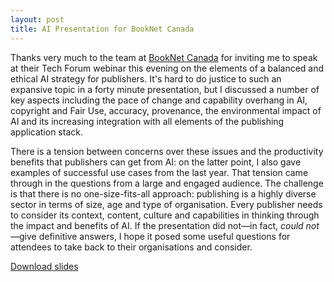 ```yaml
---
layout: post
title: AI Presentation for BookNet Canada
---
```

Thanks very much to the team at [BookNet Canada](https://www.booknetcanada.ca) for inviting me to speak at their Tech Forum webinar this evening on the elements of a balanced and ethical AI strategy for publishers. It's hard to do justice to such an expansive topic in a forty minute presentation, but I discussed a number of key aspects including the pace of change and capability overhang in AI, copyright and Fair Use, accuracy, provenance, the environmental impact of AI and its increasing integration with all elements of the publishing application stack. 

There is a tension between concerns over these issues and the productivity benefits that publishers can get from AI: on the latter point, I also gave examples of successful use cases from the last year. That tension came through in the questions from a large and engaged audience. The challenge is that there is no one-size-fits-all approach: publishing is a highly diverse sector in terms of size, age and type of organisation. Every publisher needs to consider its context, content, culture and capabilities in thinking through the impact and benefits of AI. If the presentation did not—in fact, *could not*—give definitive answers, I hope it posed some useful questions for attendees to take back to their organisations and consider. 

<a href="/downloads/BNC_10_September_2024.pdf"><i class="fa-solid fa-file-pdf"></i> Download slides</a>
